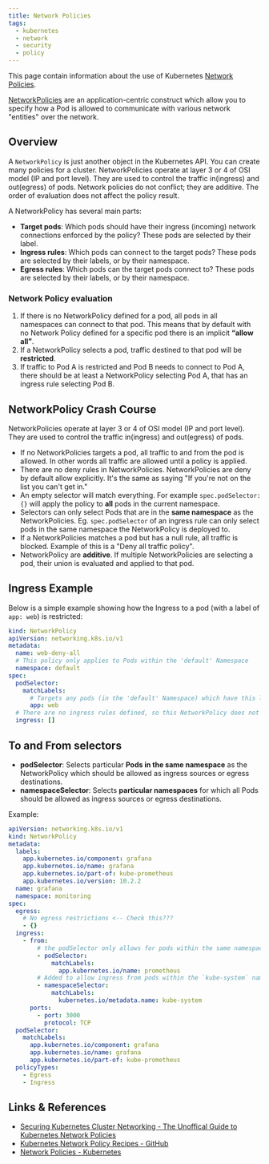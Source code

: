 ```yaml
---
title: Network Policies
tags:
  - kubernetes
  - network
  - security
  - policy
---
```


This page contain information about the use of Kubernetes [Network Policies](https://kubernetes.io/docs/concepts/services-networking/network-policies/).
<!--more-->
[NetworkPolicies](https://kubernetes.io/docs/concepts/services-networking/network-policies/) are an application-centric
construct which allow you to specify how a Pod is allowed to communicate with various network "entities" over the network.

## Overview

A `NetworkPolicy` is just another object in the Kubernetes API. You can create many policies for a cluster.
NetworkPolicies operate at layer 3 or 4 of OSI model (IP and port level). They are used to control the traffic in(ingress) and out(egress) of pods.
Network policies do not conflict; they are additive. The order of evaluation does not affect the policy result.

A NetworkPolicy has several main parts:
* **Target pods**: Which pods should have their ingress (incoming) network connections enforced by the policy? These pods are selected by their label.
* **Ingress rules**: Which pods can connect to the target pods? These pods are selected by their labels, or by their namespace.
* **Egress rules**: Which pods can the target pods connect to? These pods are selected by their labels, or by their namespace.

### Network Policy evaluation

1. If there is no NetworkPolicy defined for a pod, all pods in all namespaces can connect to that pod. This means that by default with no Network Policy defined for a specific pod there is an implicit **“allow all”**.
2. If a NetworkPolicy selects a pod, traffic destined to that pod will be **restricted**.
3. If traffic to Pod A is restricted and Pod B needs to connect to Pod A, there should be at least a NetworkPolicy selecting Pod A, that has an ingress rule selecting Pod B.

## NetworkPolicy Crash Course

NetworkPolicies operate at layer 3 or 4 of OSI model (IP and port level). They are used to control the traffic in(ingress) and out(egress) of pods.

* If no NetworkPolicies targets a pod, all traffic to and from the pod is allowed. In other words all traffic are allowed until a policy is applied.
* There are no deny rules in NetworkPolicies. NetworkPolicies are deny by default allow explicitly. It's the same as saying "If you're not on the list you can't get in."
* An empty selector will match everything. For example `spec.podSelector: {}` will apply the policy to **all** pods in the current namespace.
* Selectors can only select Pods that are in the **same namespace** as the NetworkPolicies. Eg. `spec.podSelector` of an ingress rule can only select pods in the same namespace the NetworkPolicy is deployed to.
* If a NetworkPolicies matches a pod but has a null rule, all traffic is blocked. Example of this is a "Deny all traffic policy".
* NetworkPolicy are **additive**. If multiple NetworkPolicies are selecting a pod, their union is evaluated and applied to that pod.

## Ingress Example

Below is a simple example showing how the Ingress to a pod (with a label of `app: web`) is restricted:

```yaml
kind: NetworkPolicy
apiVersion: networking.k8s.io/v1
metadata:
  name: web-deny-all
  # This policy only applies to Pods within the 'default' Namespace
  namespace: default
spec:
  podSelector:
    matchLabels:
      # Targets any pods (in the 'default' Namespace) which have this label
      app: web
  # There are no ingress rules defined, so this NetworkPolicy does not allow any traffic into the pods (i.e. the selected pods are isolated by default)
  ingress: []
```

## To and From selectors

* **podSelector**: Selects particular **Pods in the same namespace** as the NetworkPolicy which should be allowed as ingress sources or egress destinations.
* **namespaceSelector**: Selects **particular namespaces** for which all Pods should be allowed as ingress sources or egress destinations.

Example:

```yaml
apiVersion: networking.k8s.io/v1
kind: NetworkPolicy
metadata:
  labels:
    app.kubernetes.io/component: grafana
    app.kubernetes.io/name: grafana
    app.kubernetes.io/part-of: kube-prometheus
    app.kubernetes.io/version: 10.2.2
  name: grafana
  namespace: monitoring
spec:
  egress:
    # No egress restrictions <-- Check this???
    - {}
  ingress:
    - from:
        # the podSelector only allows for pods within the same namespace (i.e. pods in the 'monitoring' namespace).
        - podSelector:
            matchLabels:
              app.kubernetes.io/name: prometheus
        # Added to allow ingress from pods within the `kube-system` namespace
        - namespaceSelector:
            matchLabels:
              kubernetes.io/metadata.name: kube-system
      ports:
        - port: 3000
          protocol: TCP
  podSelector:
    matchLabels:
      app.kubernetes.io/component: grafana
      app.kubernetes.io/name: grafana
      app.kubernetes.io/part-of: kube-prometheus
  policyTypes:
    - Egress
    - Ingress
```

## Links & References

* [Securing Kubernetes Cluster Networking - The Unoffical Guide to Kubernetes Network Policies](https://ahmet.im/blog/kubernetes-network-policy/)
* [Kubernetes Network Policy Recipes - GitHub](https://github.com/ahmetb/kubernetes-network-policy-recipes/tree/master?tab=readme-ov-file)
* [Network Policies - Kubernetes](https://kubernetes.io/docs/concepts/services-networking/network-policies/)
